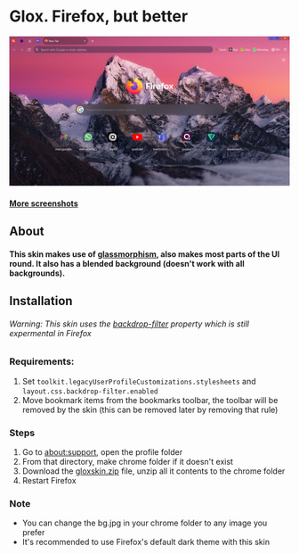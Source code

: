 # Glox. Firefox, but better
![New Tab](https://raw.githubusercontent.com/tomatopickle/Glox/main/screenshots/newtab.PNG)
#### [More screenshots](https://github.com/tomatopickle/Glox/tree/main/screenshots)
## About
#### This skin makes use of [glassmorphism](https://uxdesign.cc/glassmorphism-in-user-interfaces-1f39bb1308c9?gi=505b8b61b4df), also makes most parts of the UI round. It also has a blended background (doesn't work with all backgrounds).
## Installation
###### Warning: This skin uses the [backdrop-filter](https://caniuse.com/?search=backdrop-filter) property which is still expermental in Firefox
 ### Requirements: 
  1. Set `toolkit.legacyUserProfileCustomizations.stylesheets` and `layout.css.backdrop-filter.enabled`
   2. Move bookmark items  from the bookmarks toolbar, the toolbar will be removed by the skin (this can be removed later by removing that rule)

 ### Steps
 1. Go to [about:support](about:support), open the profile folder
 2. From that directory, make chrome folder if it doesn't exist
 3. Download the [gloxskin.zip](https://github.com/tomatopickle/Glox/blob/main/gloxskin.zip) file, unzip all it contents to the chrome folder
 4. Restart Firefox

### Note
- You can change the bg.jpg in your chrome folder to any image you prefer
- It's recommended to use Firefox's default dark theme with this skin

